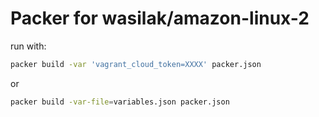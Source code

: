 # Packer for wasilak/amazon-linux-2

run with:

```bash
packer build -var 'vagrant_cloud_token=XXXX' packer.json
```

or


```bash
packer build -var-file=variables.json packer.json
```
